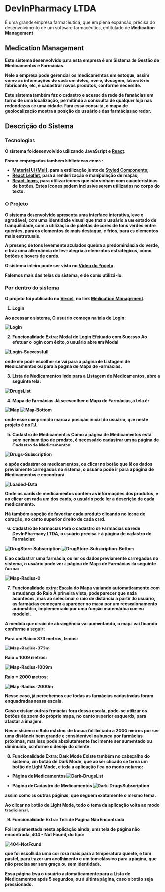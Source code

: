 # DevInPharmacy LTDA

É uma grande empresa farmacêutica, que em plena expansão, precisa do desenvolvimento de um software farmacêutico, entitulado de <b>Medication Management<b>

## Medication Management

Este sistema desenvolvido para esta empresa é um Sistema de Gestão de Medicamentos e Farmácias. 

Nele a empresa pode gerenciar os medicamentos em estoque, assim como as informações de cada um deles, nome, dosagem, laboratório fabricante, etc, e cadastrar novos produtos, conforme necessite.

Este sistema também faz o cadastro e acesso da rede de farmácias em torno de uma localização, permitindo a consuulta de qualquer loja nas redondezas de uma cidade. Para essa consulta, o mapa de geolocalização mostra a posição do usuário e das farmácias ao redor.

## Descrição do Sistema

### Tecnologias

O sistema foi desenvolvido utilizando JavaScript e [React](https://react.dev/). 

Foram empregadas também bibliotecas como :
- [Material UI (Mui)](https://mui.com/), para a estilização junto de [Styled Components](https://styled-components.com/); 
- [React Leaflet](https://react-leaflet.js.org/), para a renderização e manipulação de mapas;
- [React-Icons](https://react-icons.github.io/react-icons), para utilizar icones que não vinham com características de botões. Estes icones podem inclusive serem utilizados no corpo do texto.

### O Projeto

O sistema desenvolvido apresenta uma interface interativa, leve e agradável, com uma identidade visual que traz o usuário a um estado de tranquilidade, com a utilização de paletas de cores de tons verdes entre quentes, para os elementos de mais destaque, e frios, para os elementos mais estruturais.

A presenç de tons levemente azulados quebra a predominância do verde, e traz uma alternância de leve alegria a elementos estratégicos, como botões e hovers de cards.

O sistema inteiro pode ser visto no [Vídeo do Projeto](https://modulo1-projeto-alvaro.vercel.app/).

Falemos mais das telas do sistema, e de como utilizá-lo.

### Por dentro do sistema

O projeto foi publicado no [Vercel](https://vercel.com/), no link [Medication Management](https://modulo1-projeto-alvaro.vercel.app/). 

1. **Login**

Ao acessar o sistema, O usuário começa na tela de Login:

![Login](<Captura de Tela 2023-08-31 às 22.15.23.png>)

2. **Funcionalidade Extra: Modal de Login Efetuado com Sucesso**
Ao efetuar o login com êxito, o usuário abre um Modal

![Login-Successfull](<Captura de Tela 2023-08-31 às 22.15.50.png>)

onde ele pode escolher se vai para a página de Listagem de Medicamentos ou para a página de Mapa de Farmácias.

3. **Lista de Medicamentos**
Indo para a Listagem de Medicamentos, abre a seguinte tela:

![DrugsList](<Captura de Tela 2023-08-31 às 22.16.14.png>)

4. **Mapa de Farmácias**
Já se escolher o Mapa de Farmácias, a tela é:

![Map](<Captura de Tela 2023-08-31 às 22.17.05.png>)
![Map-Bottom](<Captura de Tela 2023-08-31 às 22.17.14.png>)

onde esse comprimido marca a posição inicial do usuário, que neste projeto é no RJ.

5. **Cadastro de Medicamentos**
Como a página de Medicamentos está sem nenhum tipo de produto, é necessário cadastrar um na página de Cadastro de Medicamentos:

![Drugs-Subscription](<Captura de Tela 2023-08-31 às 22.17.38.png>)

e após cadastrar os medicamentos, ou clicar no botão que lê os dados previamente carregados no sistema, o usuário pode ir para a página de Medicamentos e encontrará 

![Loaded-Data](<Captura de Tela 2023-08-31 às 22.18.07.png>)

Onde os cards de medicamentos contém as informações dos produtos, e ao clicar em cada um dos cards, o usuário pode ler a descrição de cada medicamento. 

Há também a opção de favoritar cada produto clicando no icone de coração, no canto superior direito de cada card.

6. **Cadastro de Farmácias**
Para o cadastro de Farmácias da rede DevInPharmacy LTDA, o usuário precisa ir à página de cadastro de Farmácias:

![DrugStore-Subscription](<Captura de Tela 2023-08-31 às 22.19.36.png>)
![DrugStore-Subscription-Bottom](<Captura de Tela 2023-08-31 às 22.19.46.png>)

E ao cadastrar uma farmácia, ou ler os dados previamente carregados no sistema, o usuário pode ver a página de Mapa de Farmácias da seguinte forma:

![Map-Radius-0](<Captura de Tela 2023-08-31 às 22.20.14.png>)


7. **Funcionalidade extra: Escala do Mapa variando automaticamente com a mudança do Raio**
À primeira vista, pode parecer que nada aconteceu, mas ao selecionar o raio de distância a partir do usuário, as farmácias começam a aparecer no mapa por um reescalonamento automático, implementado por uma função matemática que eu modelei.

A medida que o raio de abrangência vai aumentando, o mapa vai ficando conforme a seguir:

Para um Raio = 373 metros, temos:

![Map-Radius-373m](<Captura de Tela 2023-08-31 às 22.20.27.png>)

Raio = 1009 metros:

![Map-Radius-1009m](<Captura de Tela 2023-08-31 às 22.20.57.png>)

Raio = 2000 metros:

![Map-Radius-2000m](<Captura de Tela 2023-08-31 às 22.21.39.png>)

Nesse caso, já percebemos que todas as farmácias cadastradas foram enquadradas nessa escala. 

Caso existam outras frmácias fora dessa escala, pode-se utilizar os botões de zoom do próprio mapa, no canto superior esquerdo, para afastar a imagem.

Neste sistema o Raio máximo de busca foi limitado a 2000 metros por ser uma distância bem grande e considerável na busca por farmácias próximas, mas isso pode absolutamente facilmente ser aumentado ou diminuído, conforme o desejo do cliente.

8. **Funcionalidade Extra: Dark Mode**
Existe também no cabeçalho do sistema, um botão de Dark Mode, que ao ser clicado se torna um botão de Light Mode, e toda a aplicação fica no modo noturno:

- **Página de Medicamentos**
![Dark-DrugsList](<Captura de Tela 2023-08-31 às 22.22.42.png>)

- **Página de Cadastro de Medicamentos**
![Dark-DrugsSubscription](<Captura de Tela 2023-08-31 às 22.22.56.png>)

assim como as outras páginas, que seguem exatamente o mesmo tema.

Ao clicar no botão de Light Mode, todo o tema da aplicação volta ao modo tradicional.

9. **Funcionalidade Extra: Tela de Página Não Encontrada**

Foi implementada nesta aplicação ainda, uma tela de página não encontrada, 404 - Not Found, do tipo:

![404-NotFound](<Captura de Tela 2023-08-31 às 22.53.06.png>)

que foi escolhida uma cor rosa mais para a temperatura quente, e tom pastel, para trazer um acolhimento e um tom clássico para a página, que não precisa ser sem graça ou sem identidade.

Essa página leva o usuário automaticamente para a Lista de Medicamentos após 5 segundos, ou à última página, caso o botão seja pressionado.

